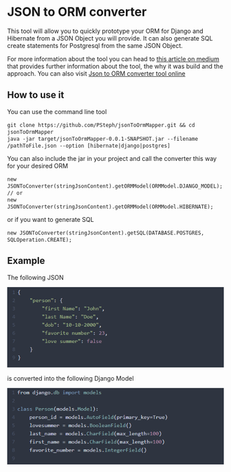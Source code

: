 # JSON to ORM converter

This tool will allow you to quickly prototype your ORM for Django and Hibernate from a JSON Object you will provide. It can also generate SQL create statements for Postgresql from the same JSON Object.

For more information about the tool you can head to [this article on medium](https://medium.com/@piedjoustephane/prototyping-object-relational-mapping-orm-model-from-a-json-object-96eb0ea05ad4) that provides further information about the tool, the why it was build and the approach.
You can also visit [Json to ORM converter tool online](https://www.p2sdev.com/projects/json-to-orm-converter)

## How to use it
You can use the command line tool
```
git clone https://github.com/PSteph/jsonToOrmMapper.git && cd jsonToOrmMapper
java -jar target/jsonToOrmMapper-0.0.1-SNAPSHOT.jar --filename /pathToFile.json --option [hibernate|django|postgres]
```
You can also include the jar in your project and call the converter this way for your desired ORM
```
new JSONToConverter(stringJsonContent).getORMModel(ORMModel.DJANGO_MODEL);
// or
new JSONToConverter(stringJsonContent).getORMModel(ORMModel.HIBERNATE);
```
or if you want to generate SQL
```
new JSONToConverter(stringJsonContent).getSQL(DATABASE.POSTGRES, SQLOperation.CREATE);
```

## Example
The following JSON 

![json to be converted](https://github.com/PSteph/jsonToOrmMapper/blob/master/images/personJson.png )

is converted into the following Django Model

![corresponding Django Model](https://github.com/PSteph/jsonToOrmMapper/blob/master/images/person-djangoModel.png)
